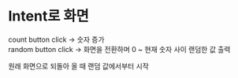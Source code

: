 # Intent로 화면
count button click -> 숫자 증가  
random button click -> 화면을 전환하며 0 ~ 현재 숫자 사이 랜덤한 값 출력  
  
원래 화면으로 되돌아 올 때 랜덤 값에서부터 시작
